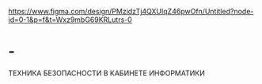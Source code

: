 
https://www.figma.com/design/PMzidzTj4QXUIqZ46pwOfn/Untitled?node-id=0-1&p=f&t=Wxz9mbG69KRLutrs-0




# -
ТЕХНИКА БЕЗОПАСНОСТИ В КАБИНЕТЕ ИНФОРМАТИКИ
